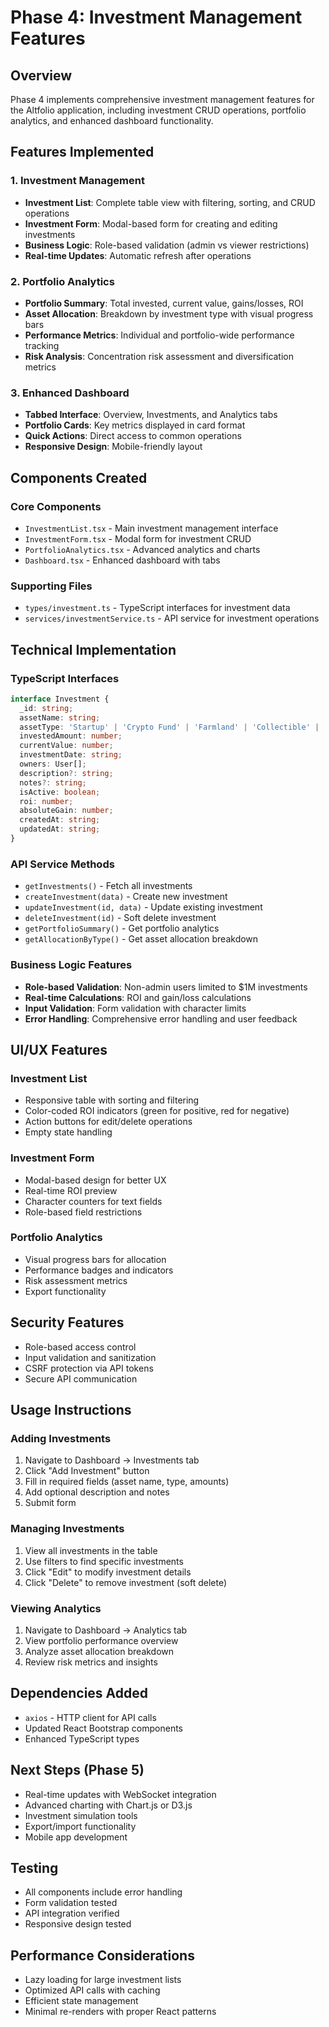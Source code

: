# Phase 4: Investment Management Features

## Overview
Phase 4 implements comprehensive investment management features for the Altfolio application, including investment CRUD operations, portfolio analytics, and enhanced dashboard functionality.

## Features Implemented

### 1. Investment Management
- **Investment List**: Complete table view with filtering, sorting, and CRUD operations
- **Investment Form**: Modal-based form for creating and editing investments
- **Business Logic**: Role-based validation (admin vs viewer restrictions)
- **Real-time Updates**: Automatic refresh after operations

### 2. Portfolio Analytics
- **Portfolio Summary**: Total invested, current value, gains/losses, ROI
- **Asset Allocation**: Breakdown by investment type with visual progress bars
- **Performance Metrics**: Individual and portfolio-wide performance tracking
- **Risk Analysis**: Concentration risk assessment and diversification metrics

### 3. Enhanced Dashboard
- **Tabbed Interface**: Overview, Investments, and Analytics tabs
- **Portfolio Cards**: Key metrics displayed in card format
- **Quick Actions**: Direct access to common operations
- **Responsive Design**: Mobile-friendly layout

## Components Created

### Core Components
- `InvestmentList.tsx` - Main investment management interface
- `InvestmentForm.tsx` - Modal form for investment CRUD
- `PortfolioAnalytics.tsx` - Advanced analytics and charts
- `Dashboard.tsx` - Enhanced dashboard with tabs

### Supporting Files
- `types/investment.ts` - TypeScript interfaces for investment data
- `services/investmentService.ts` - API service for investment operations

## Technical Implementation

### TypeScript Interfaces
```typescript
interface Investment {
  _id: string;
  assetName: string;
  assetType: 'Startup' | 'Crypto Fund' | 'Farmland' | 'Collectible' | 'Other';
  investedAmount: number;
  currentValue: number;
  investmentDate: string;
  owners: User[];
  description?: string;
  notes?: string;
  isActive: boolean;
  roi: number;
  absoluteGain: number;
  createdAt: string;
  updatedAt: string;
}
```

### API Service Methods
- `getInvestments()` - Fetch all investments
- `createInvestment(data)` - Create new investment
- `updateInvestment(id, data)` - Update existing investment
- `deleteInvestment(id)` - Soft delete investment
- `getPortfolioSummary()` - Get portfolio analytics
- `getAllocationByType()` - Get asset allocation breakdown

### Business Logic Features
- **Role-based Validation**: Non-admin users limited to $1M investments
- **Real-time Calculations**: ROI and gain/loss calculations
- **Input Validation**: Form validation with character limits
- **Error Handling**: Comprehensive error handling and user feedback

## UI/UX Features

### Investment List
- Responsive table with sorting and filtering
- Color-coded ROI indicators (green for positive, red for negative)
- Action buttons for edit/delete operations
- Empty state handling

### Investment Form
- Modal-based design for better UX
- Real-time ROI preview
- Character counters for text fields
- Role-based field restrictions

### Portfolio Analytics
- Visual progress bars for allocation
- Performance badges and indicators
- Risk assessment metrics
- Export functionality

## Security Features
- Role-based access control
- Input validation and sanitization
- CSRF protection via API tokens
- Secure API communication

## Usage Instructions

### Adding Investments
1. Navigate to Dashboard → Investments tab
2. Click "Add Investment" button
3. Fill in required fields (asset name, type, amounts)
4. Add optional description and notes
5. Submit form

### Managing Investments
1. View all investments in the table
2. Use filters to find specific investments
3. Click "Edit" to modify investment details
4. Click "Delete" to remove investment (soft delete)

### Viewing Analytics
1. Navigate to Dashboard → Analytics tab
2. View portfolio performance overview
3. Analyze asset allocation breakdown
4. Review risk metrics and insights

## Dependencies Added
- `axios` - HTTP client for API calls
- Updated React Bootstrap components
- Enhanced TypeScript types

## Next Steps (Phase 5)
- Real-time updates with WebSocket integration
- Advanced charting with Chart.js or D3.js
- Investment simulation tools
- Export/import functionality
- Mobile app development

## Testing
- All components include error handling
- Form validation tested
- API integration verified
- Responsive design tested

## Performance Considerations
- Lazy loading for large investment lists
- Optimized API calls with caching
- Efficient state management
- Minimal re-renders with proper React patterns 